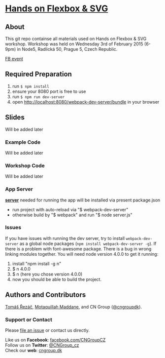 # [Hands on Flexbox & SVG](https://github.com/cngroupdk/hands-on-flexbox-svg)

## About

This git repo containse all materials used on Hands on Flexbox & SVG workshop. Workshop was held on Wednesday 3rd of February 2015 (6-9pm) in Node5, Radlická 50, Prague 5, Czech Republic.

[FB event](https://www.facebook.com/events/1676444079290409/)

## Required Preparation

1. run `$ npm install`
2. ensure your 8080 port is free to use
3. run `$ npm run dev-server`
4. open [http://localhost:8080/webpack-dev-server/bundle](http://localhost:8080/webpack-dev-server/bundle) in your browser

## Slides
Will be added later

### Example Code
Will be added later

### Workshop Code
Will be added later

### App Server

**[server](https://www.npmjs.com/package/serve-static)** needed for running the app will be installed via present package.json
- run project with auto-reload via "$ webpack-dev-server"
- otherwise build by "$ webpack" and run "$ node server.js"

### Issues

If you have issues with running the dev server, try to install `webpack-dev-server` as a global node packages (`npm install webpack-dev-server -g`).
If there is a problem with font-awesome package. There is a bug in wrong linking modules together. You will need node version 4.0.0 to get it running:

1. install "npm install -g n"
2. $ n 4.0.0
3. $ n (here you chose version 4.0.0)
4. now you should be able to build the project.



## Authors and Contributors
[Tomáš Řezáč](https://github.com/Rezi),
[Motaquillah Maddane](https://github.com/kronik3r), and CN Group ([@cngroupdk](https://github.com/cngroupdk)).

### Support or Contact
Please [file an issue](https://github.com/cngroupdk/hands-on-flexbox-svg/issues) or contact us directly.

Like us on **Facebook**: [facebook.com/CNGroupCZ](https://www.facebook.com/CNGroupCZ)<br/>
Follow us on **Twitter**: [@CNGroup_cz](https://twitter.com/CNGroup_cz)<br/>
Check our **web**: [cngroup.dk](http://www.cngroup.dk/)
